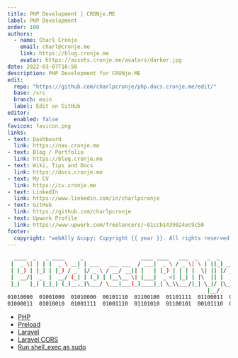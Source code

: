```yaml
---
title: PHP Development | CRONje.ME
label: PHP Development
order: 100
authors:
  - name: Charl Cronje
    email: charl@cronje.me
    link: https://blog.cronje.me
    avatar: https://assets.cronje.me/avatars/darker.jpg
date: 2022-03-07T16:58
description: PHP Development for CRONje.ME
edit:
  repo: "https://github.com/charlpcronje/php.docs.cronje.me/edit/"
  base: /src
  branch: main
  label: Edit on GitHub
editor:
  enabled: false
favicon: favicon.png
links:
- text: Dashboard
  link: https://nav.cronje.me
- text: Blog / Portfolio
  link: https://blog.cronje.me
- text: Wiki, Tips and Docs 
  link: https://docs.cronje.me
- text: My CV
  link: https://cv.cronje.me
- text: LinkedIn
  link: https://www.linkedin.com/in/charlpcronje
- text: GitHub
  link: https://github.com/charlpcronje
- text: Upwork Profile
  link: https://www.upwork.com/freelancers/~01ccb1439024ec9c50
footer:
  copyright: "webAlly &copy; Copyright {{ year }}. All rights reserved."
---
```

<script type="text/javascript">(function(w,s){var e=document.createElement("script");e.type="text/javascript";e.async=true;e.src="https://cdn.pagesense.io/js/webally/f2527eebee974243853bcd47b32631f4.js";var x=document.getElementsByTagName("script")[0];x.parentNode.insertBefore(e,x);})(window,"script");</script>
```sh
  ____  _   _ ____     _                  ____ ____   ___  _   _  _        __  __ _____ 
 |  _ \| | | |  _ \ __| | ___   ___ ___  / ___|  _ \ / _ \| \ | |(_) ___  |  \/  | ____|
 | |_) | |_| | |_) / _` |/ _ \ / __/ __|| |   | |_) | | | |  \| || |/ _ \ | |\/| |  _|  
 |  __/|  _  |  __/ (_| | (_) | (__\__ \| |___|  _ <| |_| | |\  || |  __/_| |  | | |___ 
 |_|   |_| |_|_| (_)__,_|\___/ \___|___(_)____|_| \_\\___/|_| \_|/ |\___(_)_|  |_|_____|
                                                               |__/                      
01010000  01001000  01010000  00101110  01100100  01101111  01100011  01110011  00101110 
01000011  01010010  01001111  01001110  01101010  01100101  00101110  01001101  01000101                                
```

- [PHP](./php/README.md)
- [Preload](./php/preload.md)
- [Laravel](./php/laravel/README.md)
- [Laravel CORS](./php/laravel/cors.md)
- [Run shell_exec as sudo](./php/shellExec/README.md)